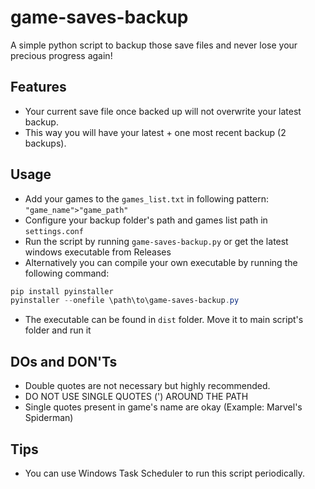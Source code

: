 # game-saves-backup
A simple python script to backup those save files and never lose your precious progress again!

## Features
- Your current save file once backed up will not overwrite your latest backup.
- This way you will have your latest + one most recent backup (2 backups).

## Usage
- Add your games to the ```games_list.txt``` in following pattern:\
```"game_name">"game_path"```
- Configure your backup folder's path and games list path in ```settings.conf```
- Run the script by running ```game-saves-backup.py``` or get the latest windows executable from Releases
- Alternatively you can compile your own executable by running the following command:
```powershell
pip install pyinstaller
pyinstaller --onefile \path\to\game-saves-backup.py
```
- The executable can be found in ```dist``` folder. Move it to main script's folder and run it

## DOs and DON'Ts
- Double quotes are not necessary but highly recommended. 
- DO NOT USE SINGLE QUOTES (') AROUND THE PATH
- Single quotes present in game's name are okay (Example: Marvel's Spiderman)

## Tips
- You can use Windows Task Scheduler to run this script periodically.